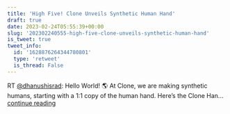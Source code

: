 ```yaml
---
title: 'High Five! Clone Unveils Synthetic Human Hand'
draft: true
date: 2023-02-24T05:55:39+00:00
slug: '202302240555-high-five-clone-unveils-synthetic-human-hand'
is_tweet: true
tweet_info:
  id: '1628876264344780801'
  type: 'retweet'
  is_thread: False
---
```




RT [@dhanushisrad](https://x.com/dhanushisrad): Hello World! 🌎 At Clone, we are making synthetic humans, starting with a 1:1 copy of the human hand. Here’s the Clone Han… [continue reading](https://x.com/sytelus/status/1628876264344780801)
